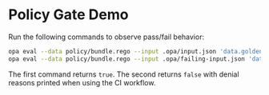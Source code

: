 # Policy Gate Demo

Run the following commands to observe pass/fail behavior:

```bash
opa eval --data policy/bundle.rego --input .opa/input.json 'data.goldenpath.allow'
opa eval --data policy/bundle.rego --input .opa/failing-input.json 'data.goldenpath.allow'
```

The first command returns `true`. The second returns `false` with denial reasons printed when using the CI workflow.
